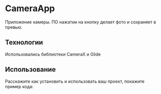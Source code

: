 # CameraApp
Приложение камеры. ПО нажатии на кнопку делает фото и сохраняет в превью.

## Технологии
Использовались библиотеки CameraX и Glide

## Использование
Расскажите как установить и использовать ваш проект, покажите пример кода:
